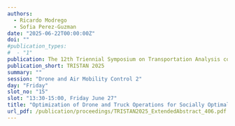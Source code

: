 ```yaml
---
authors:
  - Ricardo Modrego
  - Sofia Perez-Guzman
date: "2025-06-22T00:00:00Z"
doi: ""
#publication_types:
#  - "1"
publication: The 12th Triennial Symposium on Transportation Analysis conference
publication_short: TRISTAN 2025
summary: ""
session: "Drone and Air Mobility Control 2"
day: "Friday"
slot_no: "15"
slot: "13:30-15:00, Friday June 27"
title: "Optimization of Drone and Truck Operations for Socially Optimal Disaster Relief Distribution"
url_pdf: /publication/proceedings/TRISTAN2025_ExtendedAbstract_406.pdf
---
```

